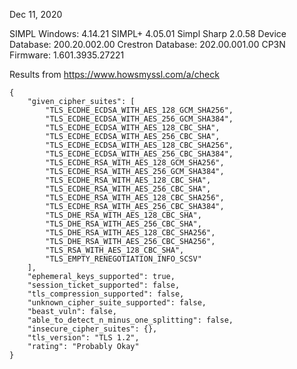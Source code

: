 
Dec 11, 2020

SIMPL Windows:  4.14.21
SIMPL+  4.05.01
Simpl Sharp 2.0.58
Device Database: 200.20.002.00
Crestron Database:  202.00.001.00
CP3N Firmware: 1.601.3935.27221

Results from https://www.howsmyssl.com/a/check

```
{
    "given_cipher_suites": [
        "TLS_ECDHE_ECDSA_WITH_AES_128_GCM_SHA256",
        "TLS_ECDHE_ECDSA_WITH_AES_256_GCM_SHA384",
        "TLS_ECDHE_ECDSA_WITH_AES_128_CBC_SHA",
        "TLS_ECDHE_ECDSA_WITH_AES_256_CBC_SHA",
        "TLS_ECDHE_ECDSA_WITH_AES_128_CBC_SHA256",
        "TLS_ECDHE_ECDSA_WITH_AES_256_CBC_SHA384",
        "TLS_ECDHE_RSA_WITH_AES_128_GCM_SHA256",
        "TLS_ECDHE_RSA_WITH_AES_256_GCM_SHA384",
        "TLS_ECDHE_RSA_WITH_AES_128_CBC_SHA",
        "TLS_ECDHE_RSA_WITH_AES_256_CBC_SHA",
        "TLS_ECDHE_RSA_WITH_AES_128_CBC_SHA256",
        "TLS_ECDHE_RSA_WITH_AES_256_CBC_SHA384",
        "TLS_DHE_RSA_WITH_AES_128_CBC_SHA",
        "TLS_DHE_RSA_WITH_AES_256_CBC_SHA",
        "TLS_DHE_RSA_WITH_AES_128_CBC_SHA256",
        "TLS_DHE_RSA_WITH_AES_256_CBC_SHA256",
        "TLS_RSA_WITH_AES_128_CBC_SHA",
        "TLS_EMPTY_RENEGOTIATION_INFO_SCSV"
    ],
    "ephemeral_keys_supported": true,
    "session_ticket_supported": false,
    "tls_compression_supported": false,
    "unknown_cipher_suite_supported": false,
    "beast_vuln": false,
    "able_to_detect_n_minus_one_splitting": false,
    "insecure_cipher_suites": {},
    "tls_version": "TLS 1.2",
    "rating": "Probably Okay"
}
```